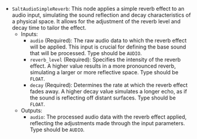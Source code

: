 - `SaltAudioSimpleReverb`: This node applies a simple reverb effect to an audio input, simulating the sound reflection and decay characteristics of a physical space. It allows for the adjustment of the reverb level and decay time to tailor the effect.
    - Inputs:
        - `audio` (Required): The raw audio data to which the reverb effect will be applied. This input is crucial for defining the base sound that will be processed. Type should be `AUDIO`.
        - `reverb_level` (Required): Specifies the intensity of the reverb effect. A higher value results in a more pronounced reverb, simulating a larger or more reflective space. Type should be `FLOAT`.
        - `decay` (Required): Determines the rate at which the reverb effect fades away. A higher decay value simulates a longer echo, as if the sound is reflecting off distant surfaces. Type should be `FLOAT`.
    - Outputs:
        - `audio`: The processed audio data with the reverb effect applied, reflecting the adjustments made through the input parameters. Type should be `AUDIO`.
